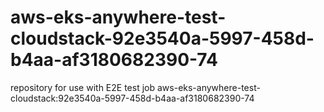 # aws-eks-anywhere-test-cloudstack-92e3540a-5997-458d-b4aa-af3180682390-74
repository for use with E2E test job aws-eks-anywhere-test-cloudstack:92e3540a-5997-458d-b4aa-af3180682390-74
